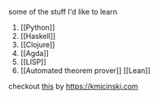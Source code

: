 some of the stuff I'd like to learn
1. [[Python]]
2. [[Haskell]]
3. [[Clojure]]
4. [[Agda]]
5. [[LISP]]
6. [[Automated theorem prover]] [[Lean]]


checkout [this](https://www.youtube.com/playlist?list=PLXaqTeMx01E_eK1ZEpKvKL5KwSaj7cJW9) by https://kmicinski.com